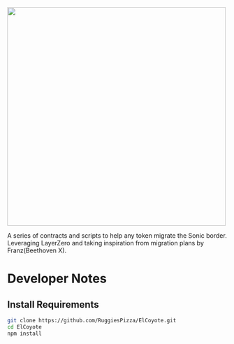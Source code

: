 <img src="https://github.com/RuggiesPizza/ElCoyote/blob/dev/images/RugDrop.png" width="500">

A series of contracts and scripts to help any token migrate the Sonic border. 
Leveraging LayerZero and taking inspiration from migration plans by Franz(Beethoven X).

# Developer Notes 
## Install Requirements
```sh
git clone https://github.com/RuggiesPizza/ElCoyote.git
cd ElCoyote
npm install 
```